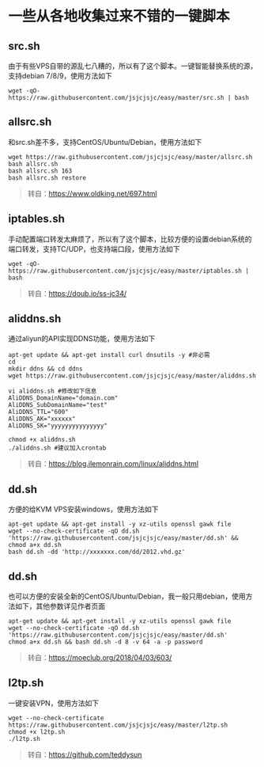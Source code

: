 

# 一些从各地收集过来不错的一键脚本


## src.sh
由于有些VPS自带的源乱七八糟的，所以有了这个脚本。一键智能替换系统的源，支持debian 7/8/9，使用方法如下
```
wget -qO- https://raw.githubusercontent.com/jsjcjsjc/easy/master/src.sh | bash
```
## allsrc.sh
和src.sh差不多，支持CentOS/Ubuntu/Debian，使用方法如下
```
wget https://raw.githubusercontent.com/jsjcjsjc/easy/master/allsrc.sh
bash allsrc.sh
bash allsrc.sh 163
bash allsrc.sh restore
```
> 转自：https://www.oldking.net/697.html

## iptables.sh
手动配置端口转发太麻烦了，所以有了这个脚本，比较方便的设置debian系统的端口转发，支持TC/UDP，也支持端口段，使用方法如下
```
wget -qO- https://raw.githubusercontent.com/jsjcjsjc/easy/master/iptables.sh | bash
```
> 转自：https://doub.io/ss-jc34/

## aliddns.sh
通过aliyun的API实现DDNS功能，使用方法如下
```
apt-get update && apt-get install curl dnsutils -y #非必需
cd
mkdir ddns && cd ddns
wget https://raw.githubusercontent.com/jsjcjsjc/easy/master/aliddns.sh

vi aliddns.sh #修改如下信息
AliDDNS_DomainName="domain.com"
AliDDNS_SubDomainName="test"
AliDDNS_TTL="600"
AliDDNS_AK="xxxxxx"
AliDDNS_SK="yyyyyyyyyyyyyyy"

chmod +x aliddns.sh
./aliddns.sh #建议加入crontab
```
> 转自：https://blog.ilemonrain.com/linux/aliddns.html

## dd.sh
方便的给KVM VPS安装windows，使用方法如下
```
apt-get update && apt-get install -y xz-utils openssl gawk file
wget --no-check-certificate -qO dd.sh 'https://raw.githubusercontent.com/jsjcjsjc/easy/master/dd.sh' && chmod a+x dd.sh
bash dd.sh -dd 'http://xxxxxxx.com/dd/2012.vhd.gz'
```


## dd.sh
也可以方便的安装全新的CentOS/Ubuntu/Debian，我一般只用debian，使用方法如下，其他参数详见作者页面
```
apt-get update && apt-get install -y xz-utils openssl gawk file
wget --no-check-certificate -qO dd.sh 'https://raw.githubusercontent.com/jsjcjsjc/easy/master/dd.sh'
chmod a+x dd.sh && bash dd.sh -d 8 -v 64 -a -p password
```
> 转自：https://moeclub.org/2018/04/03/603/

## l2tp.sh
一键安装VPN，使用方法如下
```
wget --no-check-certificate https://raw.githubusercontent.com/jsjcjsjc/easy/master/l2tp.sh
chmod +x l2tp.sh
./l2tp.sh
```
> 转自：https://github.com/teddysun
